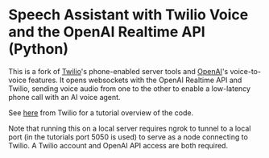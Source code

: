 #  Speech Assistant with Twilio Voice and the OpenAI Realtime API (Python)

This is a fork of [Twilio](https://www.twilio.com)'s phone-enabled server tools and [OpenAI](https://www.openai.com)'s voice-to-voice features. It opens websockets with the OpenAI Realtime API and Twilio, sending voice audio from one to the other to enable a low-latency phone call with an AI voice agent. 

See [here](https://www.twilio.com/en-us/voice-ai-assistant-openai-realtime-api-python) from Twilio for a tutorial overview of the code.

Note that running this on a local server requires ngrok to tunnel to a local port (in the tutorials port 5050 is used) to serve as a node connecting to Twilio. A Twilio account and OpenAI API access are both required.